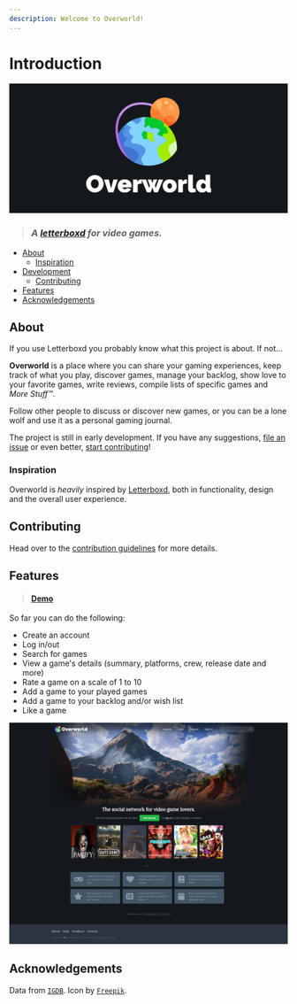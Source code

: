```yaml
---
description: Welcome to Overworld!
---
```


# Introduction

![](.gitbook/assets/logo%20%282%29.png)

> ### _A_ [_letterboxd_](https://letterboxd.com) _for video games._

* [About](./#about)
  * [Inspiration](./#inspiration)
* [Development](./#development)
  * [Contributing](./#contributing)
* [Features](./#features)
* [Acknowledgements](./#acknowledgements)

## About

If you use Letterboxd you probably know what this project is about. If not...

**Overworld** is a place where you can share your gaming experiences, keep track of what you play, discover games, manage your backlog, show love to your favorite games, write reviews, compile lists of specific games and _More Stuff™_.

Follow other people to discuss or discover new games, or you can be a lone wolf and use it as a personal gaming journal.

The project is still in early development. If you have any suggestions, [file an issue](https://github.com/danielgrijalva/overworld/issues/new/choose) or even better, [start contributing](getting-started/contributing.md)!

### Inspiration

Overworld is _heavily_ inspired by [Letterboxd](https://letterboxd.com/), both in functionality, design and the overall user experience.

## Contributing

Head over to the [contribution guidelines](getting-started/contributing.md) for more details.

## Features

> #### [Demo](https://raw.githubusercontent.com/danielgrijalva/overworld/master/media/demo.gif)

So far you can do the following:

* Create an account
* Log in/out
* Search for games
* View a game's details \(summary, platforms, crew, release date and more\)
* Rate a game on a scale of 1 to 10
* Add a game to your played games
* Add a game to your backlog and/or wish list
* Like a game  

![](.gitbook/assets/landing%20%282%29.png)

## Acknowledgements

Data from [`IGDB`](https://api.igdb.com). Icon by [`Freepik`](https://www.freepik.com/).

